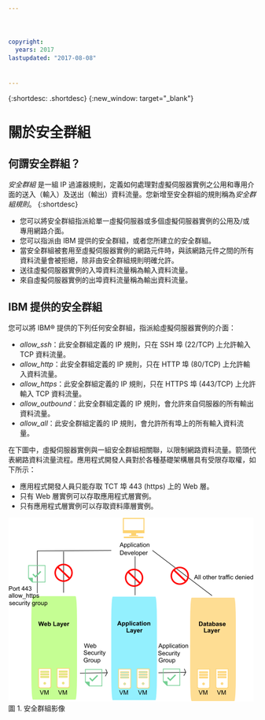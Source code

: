 ```yaml
---



copyright:
  years: 2017
lastupdated: "2017-08-08"


---
```


{:shortdesc: .shortdesc}
{:new_window: target="_blank"}

# 關於安全群組

## 何謂安全群組？
*安全群組* 是一組 IP 過濾器規則，定義如何處理對虛擬伺服器實例之公用和專用介面的送入（輸入）及送出（輸出）資料流量。您新增至安全群組的規則稱為*安全群組規則*。
{:shortdesc}

* 您可以將安全群組指派給單一虛擬伺服器或多個虛擬伺服器實例的公用及/或專用網路介面。
* 您可以指派由 IBM 提供的安全群組，或者您所建立的安全群組。
* 當安全群組被套用至虛擬伺服器實例的網路元件時，與該網路元件之間的所有資料流量會被拒絕，除非由安全群組規則明確允許。
* 送往虛擬伺服器實例的入埠資料流量稱為輸入資料流量。
* 來自虛擬伺服器實例的出埠資料流量稱為輸出資料流量。

## IBM 提供的安全群組
您可以將 IBM® 提供的下列任何安全群組，指派給虛擬伺服器實例的介面：

* *allow_ssh*：此安全群組定義的 IP 規則，只在 SSH 埠 (22/TCP) 上允許輸入 TCP 資料流量。
* *allow_http*：此安全群組定義的 IP 規則，只在 HTTP 埠 (80/TCP) 上允許輸入資料流量。
* *allow_https*：此安全群組定義的 IP 規則，只在 HTTPS 埠 (443/TCP) 上允許輸入 TCP 資料流量。
* *allow_outbound*：此安全群組定義的 IP 規則，會允許來自伺服器的所有輸出資料流量。
* *allow_all*：此安全群組定義的 IP 規則，會允許所有埠上的所有輸入資料流量。

在下圖中，虛擬伺服器實例與一組安全群組相關聯，以限制網路資料流量。箭頭代表網路資料流量流程。應用程式開發人員對於各種基礎架構層具有受限存取權，如下所示：

* 應用程式開發人員只能存取 TCT 埠 443 (https) 上的 Web 層。
* 只有 Web 層實例可以存取應用程式層實例。
* 只有應用程式層實例可以存取資料庫層實例。 

![安全群組影像](images/SecurityGroups.png "影像顯示已啟用一組安全群組的網路資料流量流程") 圖 1. 安全群組影像


